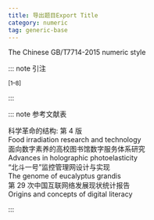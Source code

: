```yaml
---
title: 导出题目Export Title
category: numeric
tag: generic-base
---
```


<!-- 此文件由脚本自动生成，请勿手动修改！ -->

The Chinese GB/T7714-2015 numeric style


::: note 引注

<sup>[1–8]</sup>

:::



::: note 参考文献表

  <div class="csl-bib-body">
  <div class="csl-entry second-field-align-flush " >
    <div class="csl-left-margin">科学革命的结构: 第 4 版</div></div> 
  <div class="csl-entry second-field-align-flush " >
    <div class="csl-left-margin">Food irradiation research and technology</div></div> 
  <div class="csl-entry second-field-align-flush " >
    <div class="csl-left-margin">面向数字素养的高校图书馆数字服务体系研究</div></div> 
  <div class="csl-entry second-field-align-flush " >
    <div class="csl-left-margin">Advances in holographic photoelasticity</div></div> 
  <div class="csl-entry second-field-align-flush " >
    <div class="csl-left-margin">“北斗一号”监控管理网设计与实现</div></div> 
  <div class="csl-entry second-field-align-flush " >
    <div class="csl-left-margin">The genome of eucalyptus grandis</div></div> 
  <div class="csl-entry second-field-align-flush " >
    <div class="csl-left-margin">第 29 次中国互联网络发展现状统计报告</div></div> 
  <div class="csl-entry second-field-align-flush " >
    <div class="csl-left-margin">Origins and concepts of digital literacy</div></div> 
  </div>


:::

<!-- more -->